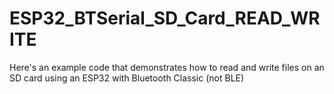 # ESP32_BTSerial_SD_Card_READ_WRITE
 Here's an example code that demonstrates how to read and write files on an SD card using an ESP32 with Bluetooth Classic (not BLE)

